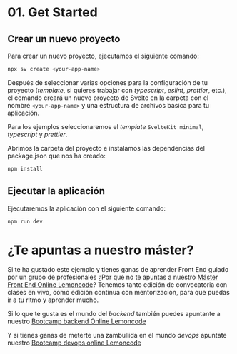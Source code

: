 # 01. Get Started

## Crear un nuevo proyecto

Para crear un nuevo proyecto, ejecutamos el siguiente comando:

```bash
npx sv create <your-app-name>
```

Después de seleccionar varias opciones para la configuración de tu proyecto (_template_, si quieres trabajar con _typescript_, _eslint_, _prettier_, etc.), el comando creará un nuevo proyecto de Svelte en la carpeta con el nombre `<your-app-name>` y una estructura de archivos básica para tu aplicación.

Para los ejemplos seleccionaremos el _template_ `SvelteKit minimal`, _typescript_ y _prettier_.

Abrimos la carpeta del proyecto e instalamos las dependencias del package.json que nos ha creado:

```bash
npm install
```

## Ejecutar la aplicación

Ejecutaremos la aplicación con el siguiente comando:

```bash
npm run dev
```

# ¿Te apuntas a nuestro máster?

Si te ha gustado este ejemplo y tienes ganas de aprender Front End
guiado por un grupo de profesionales ¿Por qué no te apuntas a
nuestro [Máster Front End Online Lemoncode](https://lemoncode.net/master-frontend#inicio-banner)? Tenemos tanto edición de convocatoria
con clases en vivo, como edición continua con mentorización, para
que puedas ir a tu ritmo y aprender mucho.

Si lo que te gusta es el mundo del _backend_ también puedes apuntante a nuestro [Bootcamp backend Online Lemoncode](https://lemoncode.net/bootcamp-backend#bootcamp-backend/inicio)

Y si tienes ganas de meterte una zambullida en el mundo _devops_
apuntate nuestro [Bootcamp devops online Lemoncode](https://lemoncode.net/bootcamp-devops#bootcamp-devops/inicio)
